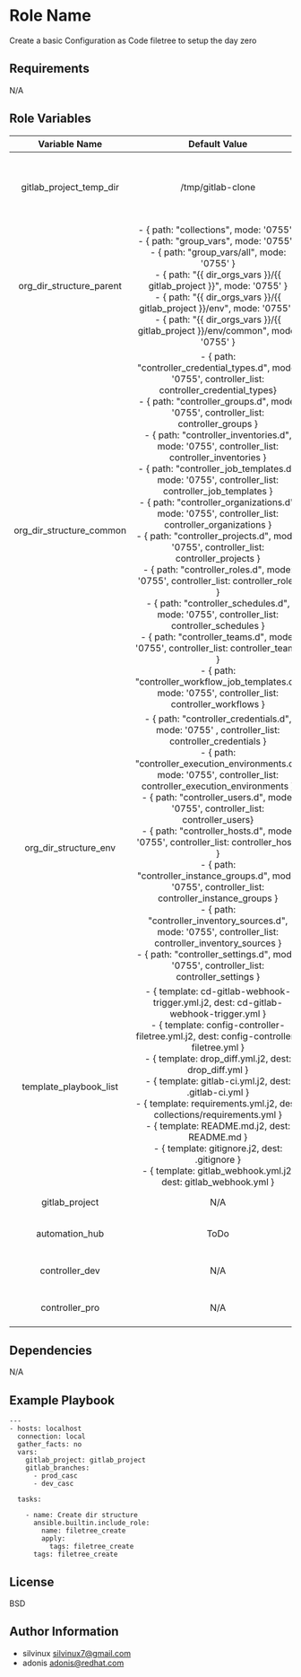 Role Name
=========

Create a basic Configuration as Code filetree to setup the day zero

Requirements
------------
N/A

Role Variables
--------------

|Variable Name|Default Value|Description|
|:---:|:---:|:---:|
|gitlab_project_temp_dir|/tmp/gitlab-clone|Temporary work directory to create filetree configuration for CasC |
|org_dir_structure_parent|- { path: "collections", mode: '0755' }<br>- { path: "group_vars", mode: '0755' }<br>- { path: "group_vars/all", mode: '0755' }<br>- { path: "{{ dir_orgs_vars }}/{{ gitlab_project }}", mode: '0755' }<br>- { path: "{{ dir_orgs_vars }}/{{ gitlab_project }}/env", mode: '0755' }<br>- { path: "{{ dir_orgs_vars }}/{{ gitlab_project }}/env/common", mode: '0755' }|Basic structure for a CasC repository|
|org_dir_structure_common|- { path: "controller_credential_types.d", mode: '0755', controller_list: controller_credential_types}<br>- { path: "controller_groups.d", mode: '0755', controller_list: controller_groups }<br>- { path: "controller_inventories.d", mode: '0755', controller_list: controller_inventories }<br>- { path: "controller_job_templates.d", mode: '0755', controller_list: controller_job_templates }<br>- { path: "controller_organizations.d", mode: '0755', controller_list: controller_organizations }<br>- { path: "controller_projects.d", mode: '0755', controller_list: controller_projects }<br>- { path: "controller_roles.d", mode: '0755', controller_list: controller_roles }<br>- { path: "controller_schedules.d", mode: '0755', controller_list: controller_schedules }<br>- { path: "controller_teams.d", mode: '0755', controller_list: controller_teams }<br>- { path: "controller_workflow_job_templates.d", mode: '0755', controller_list: controller_workflows }|Structure for common objects in controller/tower|
|org_dir_structure_env|- { path: "controller_credentials.d", mode: '0755' , controller_list: controller_credentials }<br>- { path: "controller_execution_environments.d", mode: '0755', controller_list: controller_execution_environments }<br>- { path: "controller_users.d", mode: '0755', controller_list: controller_users}<br>- { path: "controller_hosts.d", mode: '0755', controller_list: controller_hosts }<br>- { path: "controller_instance_groups.d", mode: '0755', controller_list: controller_instance_groups }<br>- { path: "controller_inventory_sources.d", mode: '0755', controller_list: controller_inventory_sources }<br>- { path: "controller_settings.d", mode: '0755', controller_list: controller_settings }|Structure for particular env objects in controller/tower|
|template_playbook_list|- { template: cd-gitlab-webhook-trigger.yml.j2, dest:  cd-gitlab-webhook-trigger.yml }<br>- { template: config-controller-filetree.yml.j2, dest: config-controller-filetree.yml }<br>- { template: drop_diff.yml.j2, dest: drop_diff.yml }<br>- { template: gitlab-ci.yml.j2, dest: .gitlab-ci.yml }<br>- { template: requirements.yml.j2, dest: collections/requirements.yml }<br>- { template: README.md.j2, dest: README.md }<br>- { template: gitignore.j2, dest: .gitignore }<br>- { template: gitlab_webhook.yml.j2, dest: gitlab_webhook.yml }|List of playbooks which will be generated|
|gitlab_project|N/A|Name of gitlab project|
|automation_hub|ToDo|Hostname of Automation Hub|
|controller_dev|N/A|Hostname of Controller for Dev|
|controller_pro|N/A|Hostname of Controller for Pro|




Dependencies
------------

N/A

Example Playbook
----------------

```
---
- hosts: localhost
  connection: local
  gather_facts: no
  vars:
    gitlab_project: gitlab_project
    gitlab_branches:
      - prod_casc
      - dev_casc

  tasks:

    - name: Create dir structure
      ansible.builtin.include_role:
        name: filetree_create
        apply:
          tags: filetree_create
      tags: filetree_create
```

License
-------

BSD

Author Information
------------------

- silvinux <silvinux7@gmail.com>
- adonis <adonis@redhat.com>
